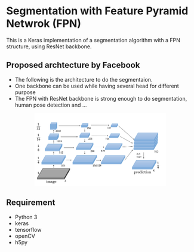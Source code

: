 # Segmentation with Feature Pyramid Netwrok (FPN)
This is a Keras implementation of a segmentation algorithm with a FPN structure, using ResNet backbone. 
## Proposed archtecture by Facebook
- The following is the architecture to do the segmentaion. 
- One backbone can be used while having several head for different purpose
- The FPN with ResNet backbone is strong enough to do segmentation, human pose detection and ...

<p align="center"> <img src="https://github.com/nimahamidi/Segmentation_with_FPN/blob/master/Segmentation_FPN.png" width="70%"> </p>

## Requirement
- Python 3
- keras
- tensorflow
- openCV
- h5py

